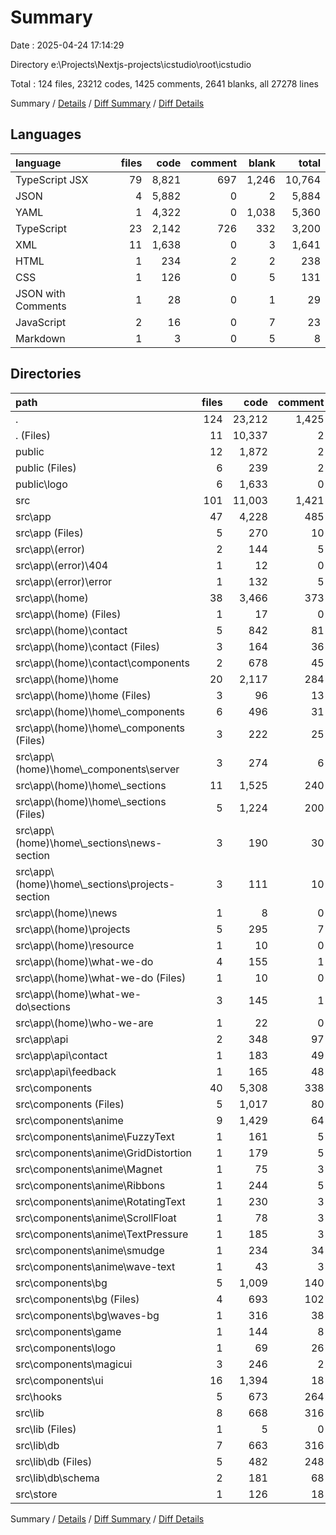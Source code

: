 # Summary

Date : 2025-04-24 17:14:29

Directory e:\\Projects\\Nextjs-projects\\icstudio\\root\\icstudio

Total : 124 files,  23212 codes, 1425 comments, 2641 blanks, all 27278 lines

Summary / [Details](details.md) / [Diff Summary](diff.md) / [Diff Details](diff-details.md)

## Languages
| language | files | code | comment | blank | total |
| :--- | ---: | ---: | ---: | ---: | ---: |
| TypeScript JSX | 79 | 8,821 | 697 | 1,246 | 10,764 |
| JSON | 4 | 5,882 | 0 | 2 | 5,884 |
| YAML | 1 | 4,322 | 0 | 1,038 | 5,360 |
| TypeScript | 23 | 2,142 | 726 | 332 | 3,200 |
| XML | 11 | 1,638 | 0 | 3 | 1,641 |
| HTML | 1 | 234 | 2 | 2 | 238 |
| CSS | 1 | 126 | 0 | 5 | 131 |
| JSON with Comments | 1 | 28 | 0 | 1 | 29 |
| JavaScript | 2 | 16 | 0 | 7 | 23 |
| Markdown | 1 | 3 | 0 | 5 | 8 |

## Directories
| path | files | code | comment | blank | total |
| :--- | ---: | ---: | ---: | ---: | ---: |
| . | 124 | 23,212 | 1,425 | 2,641 | 27,278 |
| . (Files) | 11 | 10,337 | 2 | 1,059 | 11,398 |
| public | 12 | 1,872 | 2 | 5 | 1,879 |
| public (Files) | 6 | 239 | 2 | 2 | 243 |
| public\\logo | 6 | 1,633 | 0 | 3 | 1,636 |
| src | 101 | 11,003 | 1,421 | 1,577 | 14,001 |
| src\\app | 47 | 4,228 | 485 | 569 | 5,282 |
| src\\app (Files) | 5 | 270 | 10 | 22 | 302 |
| src\\app\\(error) | 2 | 144 | 5 | 17 | 166 |
| src\\app\\(error)\\404 | 1 | 12 | 0 | 3 | 15 |
| src\\app\\(error)\\error | 1 | 132 | 5 | 14 | 151 |
| src\\app\\(home) | 38 | 3,466 | 373 | 454 | 4,293 |
| src\\app\\(home) (Files) | 1 | 17 | 0 | 3 | 20 |
| src\\app\\(home)\\contact | 5 | 842 | 81 | 89 | 1,012 |
| src\\app\\(home)\\contact (Files) | 3 | 164 | 36 | 30 | 230 |
| src\\app\\(home)\\contact\\components | 2 | 678 | 45 | 59 | 782 |
| src\\app\\(home)\\home | 20 | 2,117 | 284 | 305 | 2,706 |
| src\\app\\(home)\\home (Files) | 3 | 96 | 13 | 30 | 139 |
| src\\app\\(home)\\home\\_components | 6 | 496 | 31 | 46 | 573 |
| src\\app\\(home)\\home\\_components (Files) | 3 | 222 | 25 | 41 | 288 |
| src\\app\\(home)\\home\\_components\\server | 3 | 274 | 6 | 5 | 285 |
| src\\app\\(home)\\home\\_sections | 11 | 1,525 | 240 | 229 | 1,994 |
| src\\app\\(home)\\home\\_sections (Files) | 5 | 1,224 | 200 | 180 | 1,604 |
| src\\app\\(home)\\home\\_sections\\news-section | 3 | 190 | 30 | 37 | 257 |
| src\\app\\(home)\\home\\_sections\\projects-section | 3 | 111 | 10 | 12 | 133 |
| src\\app\\(home)\\news | 1 | 8 | 0 | 3 | 11 |
| src\\app\\(home)\\projects | 5 | 295 | 7 | 30 | 332 |
| src\\app\\(home)\\resource | 1 | 10 | 0 | 2 | 12 |
| src\\app\\(home)\\what-we-do | 4 | 155 | 1 | 18 | 174 |
| src\\app\\(home)\\what-we-do (Files) | 1 | 10 | 0 | 3 | 13 |
| src\\app\\(home)\\what-we-do\\sections | 3 | 145 | 1 | 15 | 161 |
| src\\app\\(home)\\who-we-are | 1 | 22 | 0 | 4 | 26 |
| src\\app\\api | 2 | 348 | 97 | 76 | 521 |
| src\\app\\api\\contact | 1 | 183 | 49 | 38 | 270 |
| src\\app\\api\\feedback | 1 | 165 | 48 | 38 | 251 |
| src\\components | 40 | 5,308 | 338 | 779 | 6,425 |
| src\\components (Files) | 5 | 1,017 | 80 | 116 | 1,213 |
| src\\components\\anime | 9 | 1,429 | 64 | 228 | 1,721 |
| src\\components\\anime\\FuzzyText | 1 | 161 | 5 | 34 | 200 |
| src\\components\\anime\\GridDistortion | 1 | 179 | 5 | 31 | 215 |
| src\\components\\anime\\Magnet | 1 | 75 | 3 | 13 | 91 |
| src\\components\\anime\\Ribbons | 1 | 244 | 5 | 24 | 273 |
| src\\components\\anime\\RotatingText | 1 | 230 | 3 | 18 | 251 |
| src\\components\\anime\\ScrollFloat | 1 | 78 | 3 | 11 | 92 |
| src\\components\\anime\\TextPressure | 1 | 185 | 3 | 32 | 220 |
| src\\components\\anime\\smudge | 1 | 234 | 34 | 58 | 326 |
| src\\components\\anime\\wave-text | 1 | 43 | 3 | 7 | 53 |
| src\\components\\bg | 5 | 1,009 | 140 | 229 | 1,378 |
| src\\components\\bg (Files) | 4 | 693 | 102 | 175 | 970 |
| src\\components\\bg\\waves-bg | 1 | 316 | 38 | 54 | 408 |
| src\\components\\game | 1 | 144 | 8 | 17 | 169 |
| src\\components\\logo | 1 | 69 | 26 | 11 | 106 |
| src\\components\\magicui | 3 | 246 | 2 | 27 | 275 |
| src\\components\\ui | 16 | 1,394 | 18 | 151 | 1,563 |
| src\\hooks | 5 | 673 | 264 | 108 | 1,045 |
| src\\lib | 8 | 668 | 316 | 102 | 1,086 |
| src\\lib (Files) | 1 | 5 | 0 | 2 | 7 |
| src\\lib\\db | 7 | 663 | 316 | 100 | 1,079 |
| src\\lib\\db (Files) | 5 | 482 | 248 | 77 | 807 |
| src\\lib\\db\\schema | 2 | 181 | 68 | 23 | 272 |
| src\\store | 1 | 126 | 18 | 19 | 163 |

Summary / [Details](details.md) / [Diff Summary](diff.md) / [Diff Details](diff-details.md)